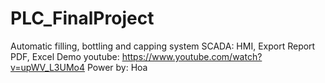 # PLC_FinalProject
Automatic filling, bottling and capping system
SCADA: HMI, Export Report PDF, Excel
Demo youtube: https://www.youtube.com/watch?v=upWV_L3UMo4
Power by: Hoa
